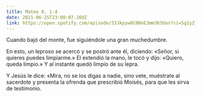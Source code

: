 ```yaml
---
title: Mateo 8, 1-4
date: 2021-06-25T23:00:07.160Z
link: https://open.spotify.com/episode/33Jkpyw0C0NnE3mm3K3Uon?si=5g2yZjklThmaHAObWbtvhA&utm_source=copy-link&dl_branch=1
---
```

Cuando bajó del monte, fue siguiéndole una gran muchedumbre. 

En esto, un leproso se acercó y se postró ante él, diciendo: «Señor, si quieres puedes limpiarme.» El extendió la mano, le tocó y dijo: «Quiero, queda limpio.» Y al instante quedó limpio de su lepra.

Y Jesús le dice: «Mira, no se los digas a nadie, sino vete, muéstrate al sacerdote y presenta la ofrenda que prescribió Moisés, para que les sirva de testimonio.